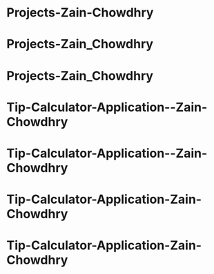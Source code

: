 # Projects-Zain-Chowdhry
# Projects-Zain_Chowdhry
# Projects-Zain_Chowdhry
# Tip-Calculator-Application--Zain-Chowdhry
# Tip-Calculator-Application--Zain-Chowdhry
# Tip-Calculator-Application-Zain-Chowdhry
# Tip-Calculator-Application-Zain-Chowdhry
